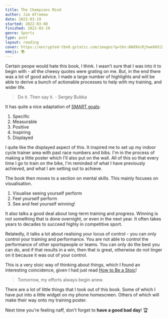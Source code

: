 ```yaml
---
title: The Champions Mind
author: Jim Afremow
date: 2022-03-19
started: 2022-03-08
finished: 2022-03-19
genre: Sports
type: post
layout: reading
cover: https://encrypted-tbn0.gstatic.com/images?q=tbn:ANd9GcRjhwe6KXJ29VuFWrb_G7_rjm__sRZYBTRCTg&usqp=CAU
emoji: 📚
---
```


Certain peope would hate this book, I think. I wasn’t sure that I was into it to begin with - all the cheesy quotes were grating on me. But, in the end there was a lot of good advice. I made a large number of highlights and will be able to derive a bunch of actionable processes to help with my training, and wider life.

> Do it. Then say it. - Sergey Bubka

It has quite a nice adaptation of [SMART goals](https://en.wikipedia.org/wiki/SMART_criteria):

1. Specific
2. Measurable
3. Positive
4. Inspiring
5. Displayed

I quite like the displayed aspect of this. It inspired me to set up my indoor cycle trainer area with past race numbers and bibs. I'm in the process of making a little poster which I'll also put on the wall. All of this so that every time I go to train on the bike, I'm reminded of what I have previously achieved, and what I am setting out to achieve.

The book then moves to a section on mental skills. This mainly focuses on visualisation.

1. Visualise seeing yourself perform
2. Feel yourself perform
3. See and feel yourself winning!

It also talks a good deal about long-term training and progress. Winning is not something that is done overnight, or even in the next year. It often takes years to decades to succeed highly in competitive sport.

Relatedly, it talks a lot about realising your locus of control - you can only control your training and performance. You are not able to control the performance of other sportspeople or teams. You can only do the best you can do, and if that results in a win, then that is great, otherwise do not linger on it because it was out of your control.

This is a very stoic way of thinking about things, which I found an interesting coincidence, given I had just read [How to Be a Stoic](/reading/2022-03-05-how-to-be-a-stoic/)!

> Tomorrow, my efforts always begin anew.

There are a lot of little things that I took out of this book. Some of which I have put into a little widget on my phone homescreen. Others of which will make their way onto my training poster.

Next time you're feeling naff, don't forget to __have a good bad day__! 🏆
